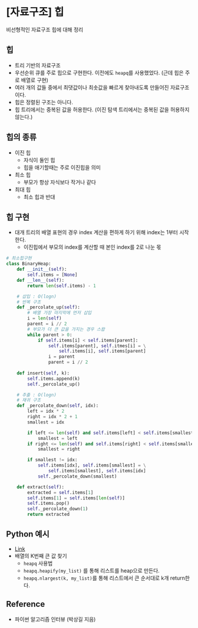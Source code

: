 # [자료구조] 힙


비선형적인 자료구조 힙에 대해 정리

<!--more-->

## 힙
- 트리 기반의 자료구조
- 우선순위 큐를 주로 힙으로 구현한다. 이전에도 `heapq`를 사용했었다. (근데 힙은 주로 배열로 구현)
- 여러 개의 값들 중에서 최댓값이나 최솟값을 빠르게 찾아내도록 만들어진 자료구조이다.
- 힙은 정렬된 구조는 아니다.
- 힙 트리에서는 중복된 값을 허용한다. (이진 탐색 트리에서는 중복된 값을 허용하지 않는다.)

## 힙의 종류
- 이진 힙
  - 자식이 둘인 힙
  - 힙을 애기할때는 주로 이진힙을 의미
- 최소 힙
  - 부모가 항상 자식보다 작거나 같다
- 최대 힙
  - 최소 힙과 반대

## 힙 구현
- 대개 트리의 배열 표현의 경우 index 계산을 편하게 하기 위해 index는 1부터 시작한다.
  - 이진힙에서 부모의 index를 계산할 때 본인 index를 2로 나눈 몫

```python
# 최소힙구현
class BinaryHeap:
    def __init__(self):
        self.items = [None]
    def __len__(self):
        return len(self.items) - 1

    # 삽입 : O(logn)
    # 반복 구조
    def _percolate_up(self):
        # 배열 가장 마지막에 먼저 삽입
        i = len(self)
        parent = i // 2
        # 부모가 더 큰 값을 가지는 경우 스왑
        while parent > 0:
            if self.items[i] < self.items[parent]:
                self.items[parent], self.itmes[i] = \
                    self.items[i], self.items[parent]
                i = parent
                parent = i // 2
                
    def insert(self, k):
        self.items.append(k)
        self._percolate_up()

    # 추출 : O(logn)
    # 재귀 구조
    def _percolate_down(self, idx):
        left = idx * 2
        right = idx * 2 + 1
        smallest = idx

        if left <= len(self) and self.items[left] < self.items[smallest]:
            smallest = left
        if right <= len(self) and self.items[right] < self.items[smallest]:
            smallest = right

        if smallest != idx:
            self.items[idx], self.items[smallest] = \
                self.items[smallest], self.items[idx]
            self._percolate_down(smallest)

    def extract(self):
        extracted = self.items[1]
        self.items[1] = self.items[len(self)]
        self.items.pop()
        self._percolate_down(1)
        return extracted
```

## Python 예시 
- [Link](https://github.com/minsoo9506/computer-science-study/tree/master/%5BData%20Structure%5D%20python%20algorithm%20interview)
- 배열의 K번째 큰 값 찾기
  - `heapq` 사용법
  - `heapq.heapify(my_list)` 를 통해 리스트를 heap으로 만든다.
  - `heapq.nlargest(k, my_list)`를 통해 리스트에서 큰 순서대로 k개 return한다.

## Reference
- 파이썬 알고리즘 인터뷰 (박상길 지음)
